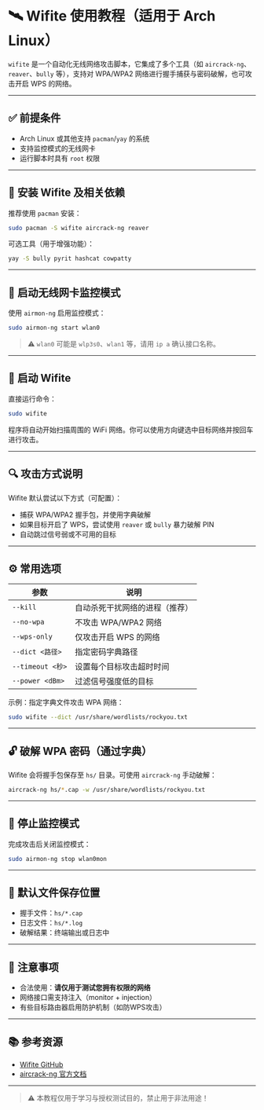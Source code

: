 # 🛰️ Wifite 使用教程（适用于 Arch Linux）

`wifite` 是一个自动化无线网络攻击脚本，它集成了多个工具（如 `aircrack-ng`、`reaver`、`bully` 等），支持对 WPA/WPA2 网络进行握手捕获与密码破解，也可攻击开启 WPS 的网络。

---

## ✅ 前提条件

- Arch Linux 或其他支持 `pacman`/`yay` 的系统
- 支持监控模式的无线网卡
- 运行脚本时具有 `root` 权限

---

## 🧰 安装 Wifite 及相关依赖

推荐使用 `pacman` 安装：

```bash
sudo pacman -S wifite aircrack-ng reaver
```

可选工具（用于增强功能）：

```bash
yay -S bully pyrit hashcat cowpatty
```

---

## 📡 启动无线网卡监控模式

使用 `airmon-ng` 启用监控模式：

```bash
sudo airmon-ng start wlan0
```

> ⚠️ `wlan0` 可能是 `wlp3s0`、`wlan1` 等，请用 `ip a` 确认接口名称。

---

## 🚀 启动 Wifite

直接运行命令：

```bash
sudo wifite
```

程序将自动开始扫描周围的 WiFi 网络。你可以使用方向键选中目标网络并按回车进行攻击。

---

## 🔍 攻击方式说明

Wifite 默认尝试以下方式（可配置）：

- 捕获 WPA/WPA2 握手包，并使用字典破解
- 如果目标开启了 WPS，尝试使用 `reaver` 或 `bully` 暴力破解 PIN
- 自动跳过信号弱或不可用的目标

---

## ⚙️ 常用选项

| 参数 | 说明 |
|------|------|
| `--kill` | 自动杀死干扰网络的进程（推荐） |
| `--no-wpa` | 不攻击 WPA/WPA2 网络 |
| `--wps-only` | 仅攻击开启 WPS 的网络 |
| `--dict <路径>` | 指定密码字典路径 |
| `--timeout <秒>` | 设置每个目标攻击超时时间 |
| `--power <dBm>` | 过滤信号强度低的目标 |

示例：指定字典文件攻击 WPA 网络：

```bash
sudo wifite --dict /usr/share/wordlists/rockyou.txt
```

---

## 🔓 破解 WPA 密码（通过字典）

Wifite 会将握手包保存至 `hs/` 目录。可使用 `aircrack-ng` 手动破解：

```bash
aircrack-ng hs/*.cap -w /usr/share/wordlists/rockyou.txt
```

---

## 🛑 停止监控模式

完成攻击后关闭监控模式：

```bash
sudo airmon-ng stop wlan0mon
```

---

## 📁 默认文件保存位置

- 握手文件：`hs/*.cap`
- 日志文件：`hs/*.log`
- 破解结果：终端输出或日志中

---

## 🧠 注意事项

- 合法使用：**请仅用于测试您拥有权限的网络**
- 网络接口需支持注入（monitor + injection）
- 有些目标路由器启用防护机制（如防WPS攻击）

---

## 📚 参考资源

- [Wifite GitHub](https://github.com/derv82/wifite)
- [aircrack-ng 官方文档](https://www.aircrack-ng.org/documentation.html)

---

> ⚠️ 本教程仅用于学习与授权测试目的，禁止用于非法用途！
